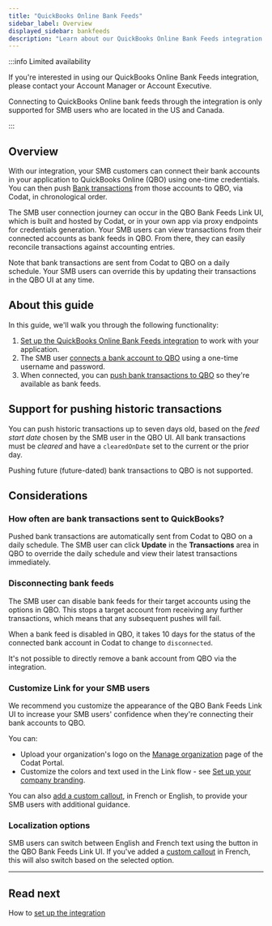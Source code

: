 ```yaml
---
title: "QuickBooks Online Bank Feeds"
sidebar_label: Overview
displayed_sidebar: bankfeeds
description: "Learn about our QuickBooks Online Bank Feeds integration."
---
```


:::info Limited availability

If you're interested in using our QuickBooks Online Bank Feeds integration, please contact your Account Manager or Account Executive.

Connecting to QuickBooks Online bank feeds through the integration is only supported for SMB users who are located in the US and Canada.

:::

## Overview

With our integration, your SMB customers can connect their bank accounts in your application to QuickBooks Online (QBO) using one-time credentials. You can then push [Bank transactions](/accounting-api#/schemas/BankTransactions) from those accounts to QBO, via Codat, in chronological order.

The SMB user connection journey can occur in the QBO Bank Feeds Link UI, which is built and hosted by Codat, or in your own app via proxy endpoints for credentials generation. Your SMB users can view transactions from their connected accounts as bank feeds in QBO. From there, they can easily reconcile transactions against accounting entries.

Note that bank transactions are sent from Codat to QBO on a daily schedule. Your SMB users can override this by updating their transactions in the QBO UI at any time.

## About this guide

In this guide, we'll walk you through the following functionality:

1. [Set up the QuickBooks Online Bank Feeds integration](/bank-feeds-api/qbo-bank-feeds/qbo-bank-feeds-setup) to work with your application.
2. The SMB user [connects a bank account to QBO](/bank-feeds-api/qbo-bank-feeds/qbo-bank-feeds-smb-user) using a one-time username and password.
3. When connected, you can [push bank transactions to QBO](/bank-feeds-api/qbo-bank-feeds/qbo-bank-feeds-push-bank-transactions) so they're available as bank feeds.

## Support for pushing historic transactions

You can push historic transactions up to seven days old, based on the _feed start date_ chosen by the SMB user in the QBO UI. All bank transactions must be _cleared_ and have a `clearedOnDate` set to the current or the prior day.

Pushing future (future-dated) bank transactions to QBO is not supported.

## Considerations

### How often are bank transactions sent to QuickBooks?

Pushed bank transactions are automatically sent from Codat to QBO on a daily schedule. The SMB user can click **Update** in the **Transactions** area in QBO to override the daily schedule and view their latest transactions immediately.

### Disconnecting bank feeds

The SMB user can disable bank feeds for their target accounts using the options in QBO. This stops a target account from receiving any further transactions, which means that any subsequent pushes will fail.

When a bank feed is disabled in QBO, it takes 10 days for the status of the connected bank account in Codat to change to `disconnected`.

It's not possible to directly remove a bank account from QBO via the integration.

### Customize Link for your SMB users

We recommend you customize the appearance of the QBO Bank Feeds Link UI to increase your SMB users' confidence when they're connecting their bank accounts to QBO.

You can:
- Upload your organization's logo on the [Manage organization](https://app-integration.codat.io/settings/organization) page of the Codat Portal.
- Customize the colors and text used in the Link flow - see [Set up your company branding](/auth-flow/customize/branding).

You can also [add a custom callout](/bank-feeds-api/qbo-bank-feeds/qbo-bank-feeds-setup#add-a-custom-callout-to-the-link-site), in French or English, to provide your SMB users with additional guidance.

### Localization options

SMB users can switch between English and French text using the button in the QBO Bank Feeds Link UI. If you've added a [custom callout](/bank-feeds-api/qbo-bank-feeds/qbo-bank-feeds-setup#add-a-custom-callout-to-the-link-site) in French, this will also switch based on the selected option.

---

## Read next

How to [set up the integration](/bank-feeds-api/qbo-bank-feeds/qbo-bank-feeds-setup)